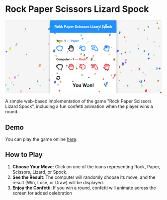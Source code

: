 # Rock Paper Scissors Lizard Spock

![Game Screenshot](1.png)

A simple web-based implementation of the game "Rock Paper Scissors Lizard Spock", including a fun confetti animation when the player wins a round.

## Demo

You can play the game online [here](https://example.com).

## How to Play

1. **Choose Your Move**: Click on one of the icons representing Rock, Paper, Scissors, Lizard, or Spock.
2. **See the Result**: The computer will randomly choose its move, and the result (Win, Lose, or Draw) will be displayed.
3. **Enjoy the Confetti**: If you win a round, confetti will animate across the screen for added celebration

